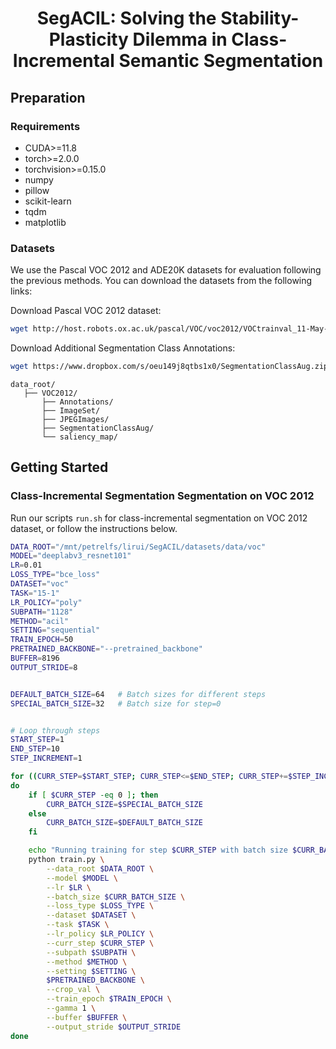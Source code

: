 <div align="center">
<h1>SegACIL: Solving the Stability-Plasticity Dilemma in Class-Incremental Semantic Segmentation</h1>

</div>

## Preparation

### Requirements

- CUDA>=11.8
- torch>=2.0.0
- torchvision>=0.15.0
- numpy
- pillow
- scikit-learn
- tqdm
- matplotlib

### Datasets

We use the Pascal VOC 2012 and ADE20K datasets for evaluation following the previous methods. You can download the datasets from the following links:

Download Pascal VOC 2012 dataset:
```bash
wget http://host.robots.ox.ac.uk/pascal/VOC/voc2012/VOCtrainval_11-May-2012.tar
```
Download Additional Segmentation Class Annotations:
```bash
wget https://www.dropbox.com/s/oeu149j8qtbs1x0/SegmentationClassAug.zip
```

```
data_root/
   ├── VOC2012/
       ├── Annotations/
       ├── ImageSet/
       ├── JPEGImages/
       ├── SegmentationClassAug/
       └── saliency_map/

```

## Getting Started

### Class-Incremental Segmentation Segmentation on VOC 2012

Run our scripts `run.sh` for class-incremental segmentation on VOC 2012 dataset, or follow the instructions below.



```bash
DATA_ROOT="/mnt/petrelfs/lirui/SegACIL/datasets/data/voc"
MODEL="deeplabv3_resnet101"
LR=0.01
LOSS_TYPE="bce_loss"
DATASET="voc"
TASK="15-1"
LR_POLICY="poly"
SUBPATH="1128"
METHOD="acil"
SETTING="sequential"
TRAIN_EPOCH=50
PRETRAINED_BACKBONE="--pretrained_backbone"
BUFFER=8196
OUTPUT_STRIDE=8


DEFAULT_BATCH_SIZE=64   # Batch sizes for different steps
SPECIAL_BATCH_SIZE=32   # Batch size for step=0


# Loop through steps
START_STEP=1
END_STEP=10
STEP_INCREMENT=1

for ((CURR_STEP=$START_STEP; CURR_STEP<=$END_STEP; CURR_STEP+=$STEP_INCREMENT))
do
    if [ $CURR_STEP -eq 0 ]; then
        CURR_BATCH_SIZE=$SPECIAL_BATCH_SIZE
    else
        CURR_BATCH_SIZE=$DEFAULT_BATCH_SIZE
    fi

    echo "Running training for step $CURR_STEP with batch size $CURR_BATCH_SIZE..."
    python train.py \
        --data_root $DATA_ROOT \
        --model $MODEL \
        --lr $LR \
        --batch_size $CURR_BATCH_SIZE \
        --loss_type $LOSS_TYPE \
        --dataset $DATASET \
        --task $TASK \
        --lr_policy $LR_POLICY \
        --curr_step $CURR_STEP \
        --subpath $SUBPATH \
        --method $METHOD \
        --setting $SETTING \
        $PRETRAINED_BACKBONE \
        --crop_val \
        --train_epoch $TRAIN_EPOCH \
        --gamma 1 \
        --buffer $BUFFER \
        --output_stride $OUTPUT_STRIDE
done
```
